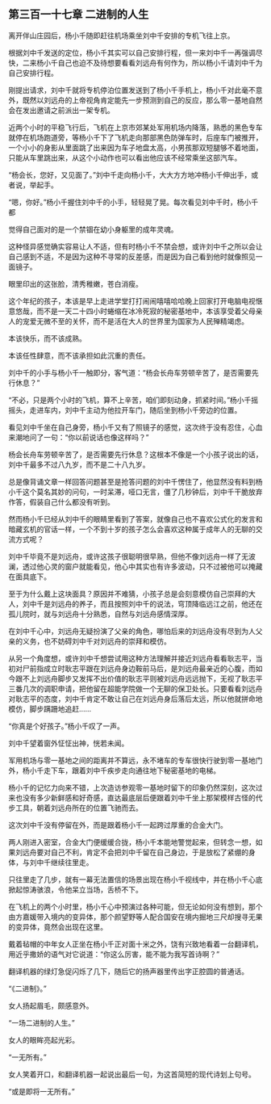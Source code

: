 ## 第三百一十七章 二进制的人生
离开伴山庄园后，杨小千随即赶往机场乘坐刘中千安排的专机飞往上京。

根据刘中千发送的定位，杨小千其实可以自己安排行程，但一来刘中千一再强调尽快，二来杨小千自己也迫不及待想要看看刘远舟有何作为，所以杨小千请刘中千为自己安排行程。

刚提出请求，刘中千就将专机停泊位置发送到了杨小千手机上，杨小千对此毫不意外，既然以刘远舟的上帝视角肯定能先一步预测到自己的反应，那么零一基地自然会在发出邀请之前派出一架专机。

近两个小时的平稳飞行后，飞机在上京市郊某处军用机场内降落，熟悉的黑色专车就停在机场跑道旁，等杨小千下了飞机走向那部黑色防弹车时，后座车门被推开，一个小小的身影从里面跳了出来因为车子地盘太高，小男孩那双短腿够不着地面，只能从车里跳出来，从这个小动作也可以看出他应该不经常乘坐这部汽车。

“杨会长，您好，又见面了。”刘中千走向杨小千，大大方方地冲杨小千伸出手，或者说，举起手。

“嗯，你好。”杨小千握住刘中千的小手，轻轻晃了晃。每次看见刘中千时，杨小千都

觉得自己面对的是一个禁锢在幼小身躯里的成年灵魂。

这种怪异感觉确实容易让人不适，但有时杨小千不禁会想，或许刘中千之所以会让自己感到不适，不是因为这种不寻常的反差感，而是因为自己看到他时就像照见一面镜子。

眼里印出的这张脸，清秀稚嫩，苍白消瘦。

这个年纪的孩子，本该是早上走进学堂打打闹闹嘻嘻哈哈晚上回家打开电脑电视惬意悠哉，而不是一天二十四小时蜷缩在冰冷死寂的秘密基地中，本该享受着父母亲人的宠爱无微不至的关怀，而不是活在大人的世界里为国家为人民殚精竭虑。

本该快乐，而不该成熟。

本该任性肆意，而不该承担如此沉重的责任。

刘中千的小手与杨小千一触即分，客气道：“杨会长舟车劳顿辛苦了，是否需要先行休息？”

“不必，只是两个小时的飞机，算不上辛苦，咱们即刻动身，抓紧时间。”杨小千摇摇头，走进车内，刘中千主动为他拉开车门，随后坐到杨小千旁边的位置。

看见刘中千坐在自己身旁，杨小千又有了照镜子的感觉，这次终于没有忍住，心血来潮地问了一句：“你以前说话也像这样吗？”

杨会长舟车劳顿辛苦了，是否需要先行休息？这根本不像是一个小孩子说出的话，刘中千最多不过八九岁，而不是二十八九岁。

总是像背诵文章一样回答问题甚至是抢答问题的刘中千愣住了，他显然没有料到杨小千这个莫名其妙的问句，一时呆滞，哑口无言，僵了几秒钟后，刘中千干脆放弃作答，假装自己什么都没有听到。

然而杨小千已经从刘中千的眼睛里看到了答案，就像自己也不喜欢公式化的发言和暗藏玄机的官话一样，一个不到十岁的孩子怎么会喜欢这种属于成年人的无聊的交流方式呢？

刘中千毕竟不是刘远舟，或许这孩子很聪明很早熟，但他不像刘远舟一样了无波澜，透过他心灵的窗户就能看见，他心中其实也有许多波动，只不过被他可以掩藏在面具底下。

至于为什么戴上这块面具？原因并不难猜，小孩子总是会刻意模仿自己崇拜的大人，刘中千是刘远舟的养子，而且按照刘中千的说法，穹顶降临远江之前，他还在孤儿院时，就与刘远舟十分熟悉，自然与刘远舟感情深厚。

在刘中千心中，刘远舟无疑扮演了父亲的角色，哪怕后来的刘远舟没有尽到为人父亲的义务，也不妨碍刘中千对刘远舟的崇拜和模仿。

从另一个角度想，或许刘中千想尝试用这种方法理解并接近刘远舟看看耿志平，当初对尸前指成立时耿志平跟在刘远舟身边鞍前马后，是刘远舟最亲近的心腹，而如今跟不上刘远舟脚步又发挥不出价值的耿志平则被刘远舟远远抛下，无视了耿志平三番几次的调职申请，把他留在超能学院做一个无聊的保卫处长。只要看看刘远舟对耿志平的态度，刘中千肯定不敢让自己在刘远舟身后落后太远，所以他就拼命地模仿，脚步蹒跚地追赶……

“你真是个好孩子。”杨小千叹了一声。

刘中千望着窗外怔怔出神，恍若未闻。

军用机场与零一基地之间的距离并不算远，永不堵车的专车很快行驶到零一基地门外，杨小千走下车，跟着刘中千疾步走向通往地下秘密基地的电梯。

杨小千的记忆力向来不错，上次造访参观零一基地时留下的印象仍然深刻，这次过来也没有多少新鲜感和好奇感，直达最底层后便跟着刘中千坐上那架模样古怪的代步工具，朝着刘远舟所在的位置飞驰而去。

这次刘中千没有停留在外，而是跟着杨小千一起跨过厚重的合金大门。

两人刚进入密室，合金大门便缓缓合拢，杨小千本能地警觉起来，但转念一想，如果刘远舟要对自己不利，肯定不会把刘中千留在自己身边，于是放松了紧绷的身体，与刘中千继续往里走。

只往里走了几步，就有一幕无法置信的场景出现在杨小千视线中，并在杨小千心底掀起惊涛骇浪，令他呆立当场，舌桥不下。

在飞机上的两个小时里，杨小千心中预演过各种可能，但无论如何没有想到，那个由方嘉媛带入境内的变异体，那个颜望野等人配合国安在境内掘地三尺却搜寻无果的变异体，竟然会出现在这里。

戴着毡帽的中年女人正坐在杨小千正对面十米之外，饶有兴致地看着一台翻译机，用近乎撒娇的语气对它说道：“你这么厉害，能不能为我写首诗啊？”

翻译机器的绿灯急促闪烁了几下，随后它的扬声器里传出字正腔圆的普通话。

“《二进制》。”

女人扬起眉毛，颇感意外。

“一场二进制的人生。”

女人的眼眸亮起光彩。

“一无所有。”

女人笑着开口，和翻译机器一起说出最后一句，为这首简短的现代诗划上句号。

“或是即将一无所有。”

